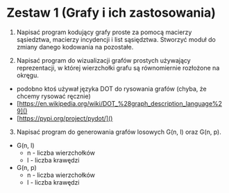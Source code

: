 # Zestaw 1 (Grafy i ich zastosowania)
1. Napisać program kodujący grafy proste za pomocą macierzy sąsiedztwa, macierzy incydencji i list sąsiędztwa. Stworzyć moduł do zmiany
danego kodowania na pozostałe.

2. Napisać program do wizualizacji grafów prostych używający reprezentacji, w której wierzchołki grafu są równomiernie rozłożone na okręgu.

- podobno ktoś używał języka DOT do rysowania grafów (chyba, że chcemy rysować ręcznie)
- [https://en.wikipedia.org/wiki/DOT_%28graph_description_language%29]()
- [https://pypi.org/project/pydot/]()

3. Napisać program do generowania grafów losowych G(n, l) oraz G(n, p).

- G(n, l)
	- n - liczba wierzchołków
	- l - liczba krawędzi
- G(n, p)
	- n - liczba wierzchołków
	- l - liczba krawędzi